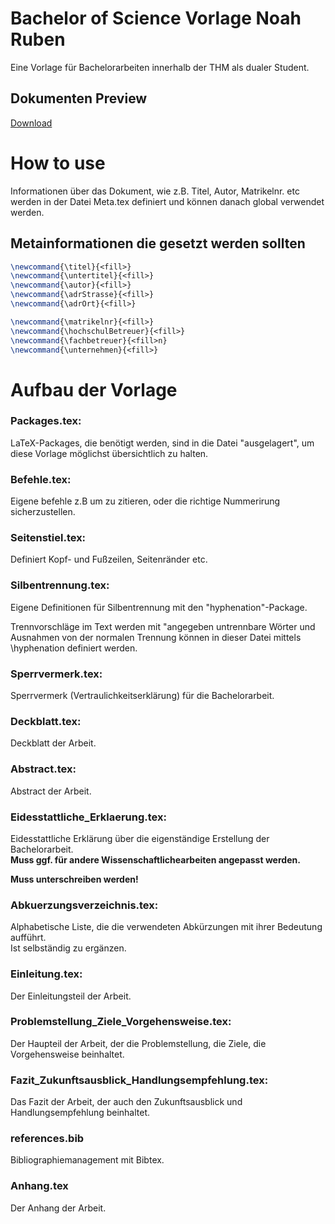 # Bachelor of Science Vorlage Noah Ruben
Eine Vorlage für Bachelorarbeiten innerhalb der THM als dualer Student.

## Dokumenten Preview
[Download](https://github.com/SirMoM/Bachelor_of_Science_THM_Vorlage_Noah_Ruben/blob/Add-preview-to-README.md/Bachelor_of_Science_THM_Vorlage_Noah_Ruben.pdf)

# How to use

Informationen über das Dokument, wie z.B. Titel, Autor, Matrikelnr. etc werden in der Datei Meta.tex definiert und können danach global verwendet werden.

## Metainformationen die gesetzt werden sollten

```tex
\newcommand{\titel}{<fill>}
\newcommand{\untertitel}{<fill>}
\newcommand{\autor}{<fill>}
\newcommand{\adrStrasse}{<fill>}
\newcommand{\adrOrt}{<fill>}

\newcommand{\matrikelnr}{<fill>}
\newcommand{\hochschulBetreuer}{<fill>}
\newcommand{\fachbetreuer}{<fill>n}
\newcommand{\unternehmen}{<fill>}
```

# Aufbau der Vorlage 
### Packages.tex:
LaTeX-Packages, die benötigt werden, sind in die Datei  "ausgelagert", um diese Vorlage möglichst übersichtlich zu halten.

### Befehle.tex: 
Eigene befehle z.B um zu zitieren, oder die richtige Nummerirung sicherzustellen.

### Seitenstiel.tex:
Definiert Kopf- und Fußzeilen, Seitenränder etc.

### Silbentrennung.tex:
Eigene Definitionen für Silbentrennung mit den "hyphenation"-Package.

Trennvorschläge im Text werden mit \"angegeben
untrennbare Wörter und Ausnahmen von der normalen Trennung können in dieser Datei mittels \hyphenation definiert werden.

### Sperrvermerk.tex:
Sperrvermerk (Vertraulichkeitserklärung) für die Bachelorarbeit.

### Deckblatt.tex:
Deckblatt der Arbeit.

### Abstract.tex:
Abstract der Arbeit.

### Eidesstattliche_Erklaerung.tex:
Eidesstattliche Erklärung über die eigenständige Erstellung der Bachelorarbeit. \
**Muss ggf. für andere Wissenschaftlichearbeiten angepasst werden.**

**Muss unterschreiben werden!** 

### Abkuerzungsverzeichnis.tex:
Alphabetische Liste, die die verwendeten Abkürzungen mit ihrer Bedeutung aufführt. \
Ist selbständig zu ergänzen.

### Einleitung.tex:
Der Einleitungsteil der Arbeit.

### Problemstellung_Ziele_Vorgehensweise.tex:
Der Haupteil der Arbeit, der die Problemstellung, die Ziele, die Vorgehensweise beinhaltet.

### Fazit_Zukunftsausblick_Handlungsempfehlung.tex:
Das Fazit der Arbeit, der auch den Zukunftsausblick und Handlungsempfehlung beinhaltet.
### references.bib
Bibliographiemanagement mit Bibtex.

### Anhang.tex
Der Anhang der Arbeit.
